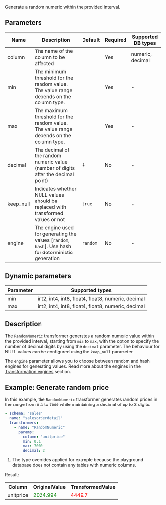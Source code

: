 Generate a random numeric within the provided interval.

## Parameters

| Name      | Description                                                                                     | Default  | Required | Supported DB types |
|-----------|-------------------------------------------------------------------------------------------------|----------|----------|--------------------|
| column    | The name of the column to be affected                                                           |          | Yes      | numeric, decimal   |
| min       | The minimum threshold for the random value. The value range depends on the column type.         |          | Yes      | -                  |
| max       | The maximum threshold for the random value. The value range depends on the column type.         |          | Yes      | -                  |
| decimal   | The decimal of the random numeric value (number of digits after the decimal point)              | `4`      | No       | -                  |
| keep_null | Indicates whether NULL values should be replaced with transformed values or not                 | `true`   | No       | -                  |
| engine    | The engine used for generating the values [`random`, `hash`]. Use hash for deterministic generation | `random` | No       | -                  |

## Dynamic parameters

| Parameter | Supported types                                    |
|-----------|----------------------------------------------------|
| min       | int2, int4, int8, float4, float8, numeric, decimal |
| max       | int2, int4, int8, float4, float8, numeric, decimal |

## Description

The `RandomNumeric` transformer generates a random numeric value within the provided interval, starting from `min` to
`max`, with the option to specify the number of decimal digits by using the `decimal` parameter. The behaviour for
NULL values can be configured using the `keep_null` parameter.

The `engine` parameter allows you to choose between random and hash engines for generating values. Read more about the
engines in the [Transformation engines](../transformation_engines.md) section.

## Example: Generate random price

In this example, the `RandomNumeric` transformer generates random prices in the range from `0.1` to `7000` while
maintaining a decimal of up to 2 digits.

``` yaml title="RandomNumeric transformer example"
- schema: "sales"
  name: "salesorderdetail"
  transformers:
    - name: "RandomNumeric"
      params:
        column: "unitprice"
        min: 0.1
        max: 7000
        decimal: 2
```

1. The type overrides applied for example because the playground database does not contain any tables with numeric
   columns.

Result:

<table>
<tr>
<th>Column</th><th>OriginalValue</th><th>TransformedValue</th>
</tr>
<tr>
<td>unitprice</td><td><span style="color:green">2024.994</span></td><td><span style="color:red">4449.7</span></td>
</tr>
</table>
